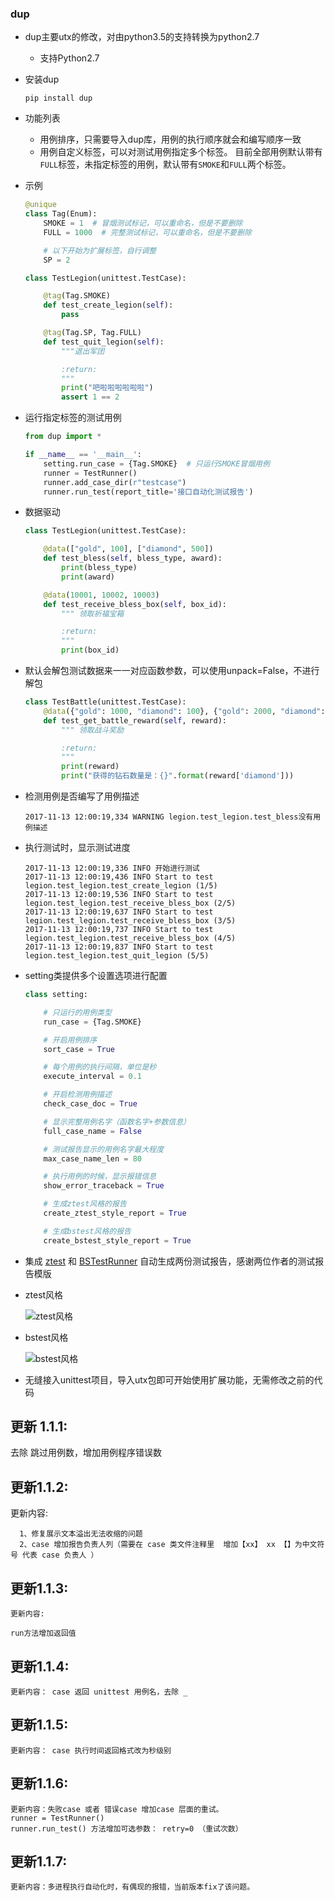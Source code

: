 ### dup

* dup主要utx的修改，对由python3.5的支持转换为python2.7
    * 支持Python2.7


* 安装dup  

    ```
    pip install dup
    ```

* 功能列表
    * 用例排序，只需要导入dup库，用例的执行顺序就会和编写顺序一致
    * 用例自定义标签，可以对测试用例指定多个标签。
    目前全部用例默认带有`FULL`标签，未指定标签的用例，默认带有`SMOKE`和`FULL`两个标签。

* 示例

    ```py
    @unique
    class Tag(Enum):
        SMOKE = 1  # 冒烟测试标记，可以重命名，但是不要删除
        FULL = 1000  # 完整测试标记，可以重命名，但是不要删除

        # 以下开始为扩展标签，自行调整
        SP = 2
    ```

    ```py
    class TestLegion(unittest.TestCase):

        @tag(Tag.SMOKE)
        def test_create_legion(self):
            pass

        @tag(Tag.SP, Tag.FULL)
        def test_quit_legion(self):
            """退出军团

            :return:
            """
            print("吧啦啦啦啦啦啦")
            assert 1 == 2
    ```

* 运行指定标签的测试用例

    ```py
    from dup import *

    if __name__ == '__main__':
        setting.run_case = {Tag.SMOKE}  # 只运行SMOKE冒烟用例
        runner = TestRunner()
        runner.add_case_dir(r"testcase")
        runner.run_test(report_title='接口自动化测试报告')
    ```

* 数据驱动  

    ```py
    class TestLegion(unittest.TestCase):

        @data(["gold", 100], ["diamond", 500])
        def test_bless(self, bless_type, award):
            print(bless_type)
            print(award)

        @data(10001, 10002, 10003)
        def test_receive_bless_box(self, box_id):
            """ 领取祈福宝箱

            :return:
            """
            print(box_id)

* 默认会解包测试数据来一一对应函数参数，可以使用unpack=False，不进行解包  

	```py
	class TestBattle(unittest.TestCase):
	    @data({"gold": 1000, "diamond": 100}, {"gold": 2000, "diamond": 200}, unpack=False)
	    def test_get_battle_reward(self, reward):
	        """ 领取战斗奖励
	
	        :return:
	        """
	        print(reward)
	        print("获得的钻石数量是：{}".format(reward['diamond']))
	 ```

* 检测用例是否编写了用例描述  

    ```
    2017-11-13 12:00:19,334 WARNING legion.test_legion.test_bless没有用例描述
    ```

* 执行测试时，显示测试进度  

    ```
    2017-11-13 12:00:19,336 INFO 开始进行测试
	2017-11-13 12:00:19,436 INFO Start to test legion.test_legion.test_create_legion (1/5)
	2017-11-13 12:00:19,536 INFO Start to test legion.test_legion.test_receive_bless_box (2/5)
	2017-11-13 12:00:19,637 INFO Start to test legion.test_legion.test_receive_bless_box (3/5)
	2017-11-13 12:00:19,737 INFO Start to test legion.test_legion.test_receive_bless_box (4/5)
	2017-11-13 12:00:19,837 INFO Start to test legion.test_legion.test_quit_legion (5/5)
    ```

* setting类提供多个设置选项进行配置  

    ```py
    class setting:

        # 只运行的用例类型
        run_case = {Tag.SMOKE}

        # 开启用例排序
        sort_case = True

        # 每个用例的执行间隔，单位是秒
        execute_interval = 0.1

        # 开启检测用例描述
        check_case_doc = True

        # 显示完整用例名字（函数名字+参数信息）
        full_case_name = False

        # 测试报告显示的用例名字最大程度
        max_case_name_len = 80

        # 执行用例的时候，显示报错信息
        show_error_traceback = True

        # 生成ztest风格的报告
        create_ztest_style_report = True

        # 生成bstest风格的报告
        create_bstest_style_report = True
    ```

* 集成 [ztest](https://github.com/zhangfei19841004/ztest) 和 [BSTestRunner](https://github.com/easonhan007/HTMLTestRunner) 自动生成两份测试报告，感谢两位作者的测试报告模版

* ztest风格

  ![ztest风格](https://github.com/jianbing/utx/raw/master/img/ztest.png)

* bstest风格

  ![bstest风格](https://github.com/jianbing/utx/raw/master/img/bstest.png)

* 无缝接入unittest项目，导入utx包即可开始使用扩展功能，无需修改之前的代码

## 更新 1.1.1:

   去除 跳过用例数，增加用例程序错误数

## 更新1.1.2:

   更新内容:

      1、修复展示文本溢出无法收缩的问题
      2、case 增加报告负责人列（需要在 case 类文件注释里  增加【xx】 xx 【】为中文符号 代表 case 负责人 ）

## 更新1.1.3:

    更新内容:

    run方法增加返回值

## 更新1.1.4:
    更新内容： case 返回 unittest 用例名，去除 _
    
## 更新1.1.5:
    更新内容： case 执行时间返回格式改为秒级别
    
## 更新1.1.6:
    更新内容：失败case 或者 错误case 增加case 层面的重试。
    runner = TestRunner()
    runner.run_test() 方法增加可选参数： retry=0 （重试次数）

## 更新1.1.7:
    更新内容：多进程执行自动化时，有偶现的报错，当前版本fix了该问题。